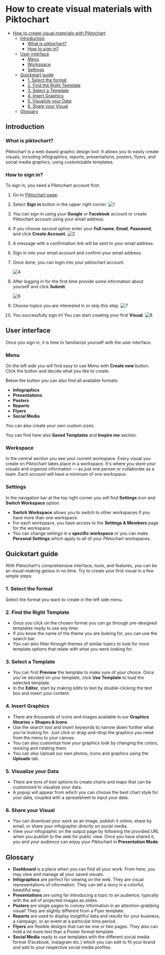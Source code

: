 
# How to create visual materials with Piktochart

- [How to create visual materials with Piktochart](#how-to-create-visual-materials-with-piktochart)
  - [Introduction](#introduction)
    - [What is piktochart?](#what-is-piktochart)
    - [How to sign in?](#how-to-sign-in)
  - [User interface](#user-interface)
    - [Menu](#menu)
    - [Workspace](#workspace)
    - [Settings](#settings)
  - [Quickstart guide](#quickstart-guide)
    - [1. Select the format](#1-select-the-format)
    - [2. Find the Right Template](#2-find-the-right-template)
    - [3. Select a Template](#3-select-a-template)
    - [4. Insert Graphics](#4-insert-graphics)
    - [5. Visualize your Data](#5-visualize-your-data)
    - [6. Share your Visual](#6-share-your-visual)
  - [Glossary](#glossary)


## Introduction

### What is piktochart?

Piktochart is a web-based graphic design tool. It allows you to easily create visuals, including infographics, reports, presentations, posters, flyers, and social media graphics, using customizable templates.

### How to sign in?

To sign in, you need a Piktochart account first:

1. Go to [Piktochart page](https://piktochart.com/).
2. Select **Sign in** button in the upper right corner.
   ![1](1.png)
3. You can sign in using your **Google** or **Facebook** account or create Piktochart account using your email address.
4. If you choose second option enter your **Full name**, **Email**, **Password**, and click **Create Account**.
   ![2](2.png)
5. A message with a confirmation link will be sent to your email address.
6. Sign in into your email account and confirm your email address.
7. Once done, you can login into your piktochart account.
   
   ![4](4.png)
8. After logging in for the first time provide some information about yourself and click **Submit**.
   
   ![6](6.png)
9.  Choose topics you are interested in or skip this step.
    ![7](7.png)
10. You successfully sign in! You can start creating your first **Visual**.
    ![8](8.png)

## User interface

Once you sign in, it is time to familiarize yourself with the user interface.

### Menu

On the left side you will find easy to use Menu with **Create new** button. Click the button and decide what you like to create.

Below the button you can also find all available formats:
* **Infographics**
* **Presentations**
* **Posters**
* **Reports**
* **Flyers**
* **Social Media**

You can also create your own custom sizes.

You can find here also **Saved Templates** and **Inspire me** section.

### Workspace

In the central section you see your current workspace. Every visual you create on Piktochart takes place in a workspace. It's where you store your visuals and organize information — as just one person or collaborate as a team. Each account will have a minimum of one workspace.

### Settings

In the navigation bar at the top right corner you will find **Settings** icon and **Switch Workspace** option.

* **Switch Workspace** allows you to switch to other workspaces if you have more than one workspace.
* For each workspace, you have access to the **Settings & Members** page for the workspace.
* You can change setiings in a **specific workspace** or you can make **Personal Settings** which apply to all of your Piktochart workspaces.


## Quickstart guide

With Piktochart's comprehensive interface, tools, and features, you can be an visual-making genius in no time. Try to create your first visual in a few simple steps:


### 1. Select the format

   Select the format you want to create in the left side menu.

### 2. Find the Right Template

* Once you click on the chosen format you can go through pre-designed templates ready to use any time. 
* If you know the name of the theme you are looking for, you can use the search bar.
* You can also filter through themes of similar topics to look for more template options that relate with what you were looking for.

### 3. Select a Template

* You can first **Preview** the template to make sure of your choice. Once you've decided on your template, click **Use Template** to load the selected template.
* In the **Editor**, start by making edits to text by double-clicking the text box and insert your content.

### 4. Insert Graphics

* There are thousands of icons and images available in our **Graphics libraries > Shapes & Icons**.
* Use the search tool and insert keywords to narrow down further what you're looking for. Just click or drag-and-drop the graphics you need from the menu to your canvas.
* You can also customize how your graphics look by changing the colors, resizing and rotating them.
* You can also Upload our own photos, icons and graphics using the **Uploads** tab.

### 5. Visualize your Data

* There are tons of tool options to create charts and maps that can be customized to visualize your data.
* A popup will appear from which you can choose the best chart style for your data, coupled with a spreadsheet to input your data.

### 6. Share your Visual

* You can download your work as an image, publish it online, share by email, or share your infographic directly on social media.
* View your infographic on the output page by following the provided URL when you publish to the web for public view. Once you have shared it, you and your audience can enjoy your Piktochart in **Presentation Mode**.

## Glossary

* **Dashboard** is a place when you can find all your work. From here, you may view and manage all your saved visuals.
* **Infographics** are perfect for viewing on the web. They are visual representations of information. They can tell a story in a colorful, beautiful way.
* **Presentations** are using for introducing a topic to an audience, typically with the aid of projected images as slides.
* **Posters** are single pages to convey information in an attention-grabbing visual! They are slightly different from a Flyer template.
* **Reports** are used to display insightful data and results for your business, a campaign, or an event at a particular time period.
* **Flyers** are flexible designs that can be one or two pages. They also can hold a lot more text than a Poster format template.
* **Social Media** ready to use templates with the different social media format (Facebook, Instagram etc.) which you can edit to fit your brand and add to your respective social media profiles.

